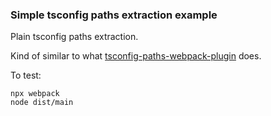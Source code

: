 ### Simple tsconfig paths extraction example

Plain tsconfig paths extraction.

Kind of similar to what [tsconfig-paths-webpack-plugin](https://github.com/dividab/tsconfig-paths-webpack-plugin) does.

To test:
```
npx webpack
node dist/main
```
